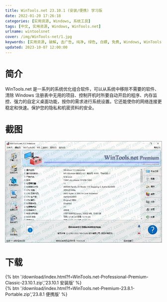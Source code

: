```yaml
---
title: WinTools.net 23.10.1 (安装/便携) 学习版
date: 2022-01-20 17:26:18
categories: [实用资源, Windows, 系统工具]
tags: [中文, 实用资源, Windows, WinTools.net]
urlname: wintoolsnet
cover: /img/WinTools-net/1.jpg
keywords: [实用资源, 破解, 去广告, 纯净, 绿色, 白嫖, 免费, Windows, WinTools.net]
updated: 2023-10-07 12:00:00
---
```


# 简介

WinTools.net 是一系列的系统优化组合软件，可以从系统中移除不需要的软件、清除 Windows 注册表中无用的项目、控制开机时所要自动开启的程序、内存监控、强力的自定义桌面功能，按你的需求进行系统设置。它还能使你的网络连接更稳定和快速。保护您的隐私和机密资料的安全。

# 截图

![](/img/WinTools-net/2.jpg)

# 下载

{% btn '/download/index.html?f=WinTools.net-Professional-Premium-Classic-23.10.1.zip','23.10.1 安装版' %}
<br>
{% btn '/download/index.html?f=WinTools.net-Premium-23.8.1-Portable.zip','23.8.1 便携版' %}

